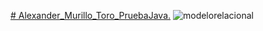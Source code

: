 [# Alexander_Murillo_Toro_PruebaJava.](https://github.com/alex123mt/Alexander_Murillo_Toro_PruebaJava..git)
![modelorelacional](https://github.com/user-attachments/assets/f10c00c7-73f3-432a-aa81-14a731432b38)
